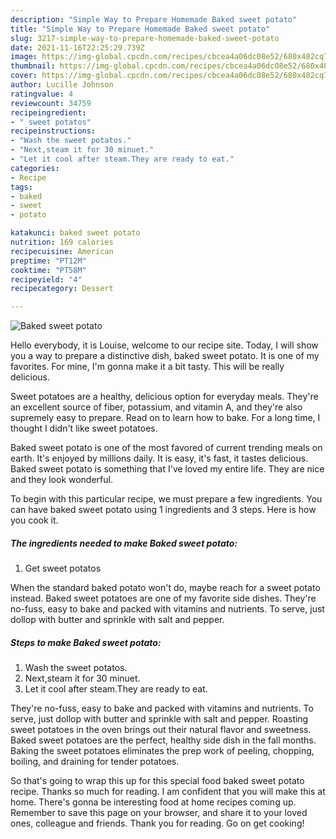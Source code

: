 ```yaml
---
description: "Simple Way to Prepare Homemade Baked sweet potato"
title: "Simple Way to Prepare Homemade Baked sweet potato"
slug: 3217-simple-way-to-prepare-homemade-baked-sweet-potato
date: 2021-11-16T22:25:29.739Z
image: https://img-global.cpcdn.com/recipes/cbcea4a06dc08e52/680x482cq70/baked-sweet-potato-recipe-main-photo.jpg
thumbnail: https://img-global.cpcdn.com/recipes/cbcea4a06dc08e52/680x482cq70/baked-sweet-potato-recipe-main-photo.jpg
cover: https://img-global.cpcdn.com/recipes/cbcea4a06dc08e52/680x482cq70/baked-sweet-potato-recipe-main-photo.jpg
author: Lucille Johnson
ratingvalue: 4
reviewcount: 34759
recipeingredient:
- " sweet potatos"
recipeinstructions:
- "Wash the sweet potatos."
- "Next,steam it for 30 minuet."
- "Let it cool after steam.They are ready to eat."
categories:
- Recipe
tags:
- baked
- sweet
- potato

katakunci: baked sweet potato 
nutrition: 169 calories
recipecuisine: American
preptime: "PT12M"
cooktime: "PT58M"
recipeyield: "4"
recipecategory: Dessert

---
```



![Baked sweet potato](https://img-global.cpcdn.com/recipes/cbcea4a06dc08e52/680x482cq70/baked-sweet-potato-recipe-main-photo.jpg)

Hello everybody, it is Louise, welcome to our recipe site. Today, I will show you a way to prepare a distinctive dish, baked sweet potato. It is one of my favorites. For mine, I'm gonna make it a bit tasty. This will be really delicious.

Sweet potatoes are a healthy, delicious option for everyday meals. They&#39;re an excellent source of fiber, potassium, and vitamin A, and they&#39;re also supremely easy to prepare. Read on to learn how to bake. For a long time, I thought I didn&#39;t like sweet potatoes.

Baked sweet potato is one of the most favored of current trending meals on earth. It's enjoyed by millions daily. It is easy, it's fast, it tastes delicious. Baked sweet potato is something that I've loved my entire life. They are nice and they look wonderful.


To begin with this particular recipe, we must prepare a few ingredients. You can have baked sweet potato using 1 ingredients and 3 steps. Here is how you cook it.

<!--inarticleads1-->

##### The ingredients needed to make Baked sweet potato:

1. Get  sweet potatos


When the standard baked potato won&#39;t do, maybe reach for a sweet potato instead. Baked sweet potatoes are one of my favorite side dishes. They&#39;re no-fuss, easy to bake and packed with vitamins and nutrients. To serve, just dollop with butter and sprinkle with salt and pepper. 

<!--inarticleads2-->

##### Steps to make Baked sweet potato:

1. Wash the sweet potatos.
1. Next,steam it for 30 minuet.
1. Let it cool after steam.They are ready to eat.


They&#39;re no-fuss, easy to bake and packed with vitamins and nutrients. To serve, just dollop with butter and sprinkle with salt and pepper. Roasting sweet potatoes in the oven brings out their natural flavor and sweetness. Baked sweet potatoes are the perfect, healthy side dish in the fall months. Baking the sweet potatoes eliminates the prep work of peeling, chopping, boiling, and draining for tender potatoes. 

So that's going to wrap this up for this special food baked sweet potato recipe. Thanks so much for reading. I am confident that you will make this at home. There's gonna be interesting food at home recipes coming up. Remember to save this page on your browser, and share it to your loved ones, colleague and friends. Thank you for reading. Go on get cooking!
